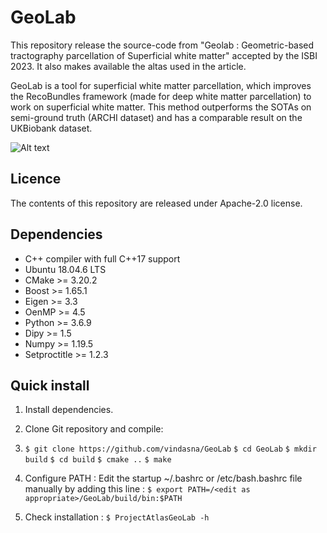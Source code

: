 # GeoLab

This repository release the source-code from "Geolab : Geometric-based  tractography parcellation of Superficial white matter" accepted by the ISBI 2023.
It also makes available the altas used in the article.

GeoLab is a tool for superficial white matter parcellation, which improves the RecoBundles framework (made for deep white matter parcellation) to work on superficial white matter. This method outperforms the SOTAs on semi-ground truth (ARCHI dataset) and has a comparable result on the UKBiobank dataset.

![Alt text](https://github.com/vindasna/GeoLab/blob/main/Pipeline.png "Pipeline")


## Licence

The contents of this repository are released under Apache-2.0 license.

## Dependencies

- C++ compiler with full C++17 support
- Ubuntu 18.04.6 LTS
- CMake >= 3.20.2
- Boost >= 1.65.1
- Eigen >= 3.3
- OenMP >= 4.5
- Python >= 3.6.9
- Dipy >= 1.5
- Numpy >= 1.19.5
- Setproctitle >= 1.2.3

## Quick install

1. Install dependencies.
2. Clone Git repository and compile:
3. 
   `$ git clone https://github.com/vindasna/GeoLab`
   `$ cd GeoLab`
   `$ mkdir build`
   `$ cd build`
   `$ cmake ..`
   `$ make`

4. Configure PATH :
   Edit the startup ~/.bashrc or /etc/bash.bashrc file manually by adding this line :
   `$ export PATH=/<edit as appropriate>/GeoLab/build/bin:$PATH`

5. Check installation :
   `$ ProjectAtlasGeoLab -h`




